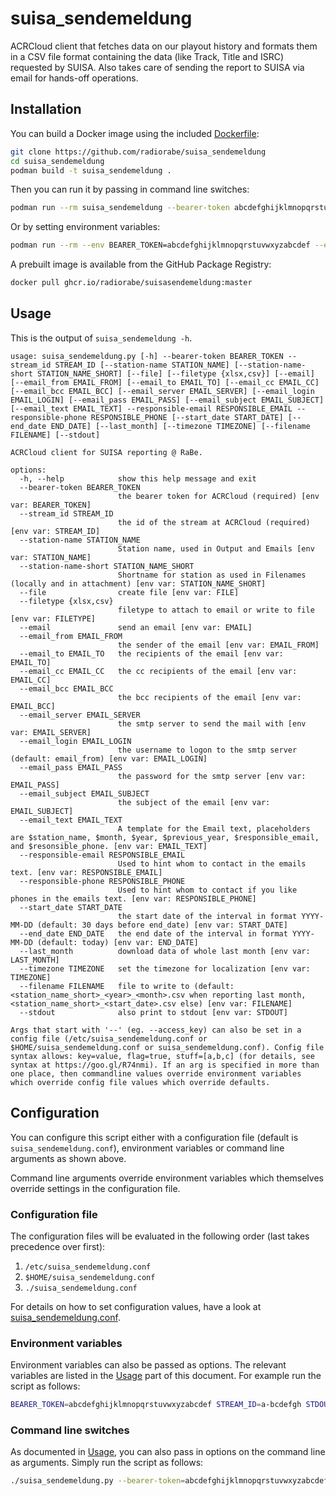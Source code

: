 # suisa_sendemeldung

ACRCloud client that fetches data on our playout history and formats them in a CSV file format containing the data (like Track, Title and ISRC) requested by SUISA. Also takes care of sending the report to SUISA via email for hands-off operations.

## Installation

You can build a Docker image using the included [Dockerfile](Dockerfile):

```bash
git clone https://github.com/radiorabe/suisa_sendemeldung
cd suisa_sendemeldung
podman build -t suisa_sendemeldung .
```

Then you can run it by passing in command line switches:

```bash
podman run --rm suisa_sendemeldung --bearer-token abcdefghijklmnopqrstuvwxyzabcdef --stream_id a-bcdefgh --stdout
```

Or by setting environment variables:

```bash
podman run --rm --env BEARER_TOKEN=abcdefghijklmnopqrstuvwxyzabcdef --env STREAM_ID=a-bcdefgh --env STDOUT=True suisa_sendemeldung
```

A prebuilt image is available from the GitHub Package Registry:

```bash
docker pull ghcr.io/radiorabe/suisasendemeldung:master
```

## Usage

This is the output of `suisa_sendemeldung -h`.
```
usage: suisa_sendemeldung.py [-h] --bearer-token BEARER_TOKEN --stream_id STREAM_ID [--station-name STATION_NAME] [--station-name-short STATION_NAME_SHORT] [--file] [--filetype {xlsx,csv}] [--email] [--email_from EMAIL_FROM] [--email_to EMAIL_TO] [--email_cc EMAIL_CC] [--email_bcc EMAIL_BCC] [--email_server EMAIL_SERVER] [--email_login EMAIL_LOGIN] [--email_pass EMAIL_PASS] [--email_subject EMAIL_SUBJECT] [--email_text EMAIL_TEXT] --responsible-email RESPONSIBLE_EMAIL --responsible-phone RESPONSIBLE_PHONE [--start_date START_DATE] [--end_date END_DATE] [--last_month] [--timezone TIMEZONE] [--filename FILENAME] [--stdout]

ACRCloud client for SUISA reporting @ RaBe.

options:
  -h, --help            show this help message and exit
  --bearer-token BEARER_TOKEN
                        the bearer token for ACRCloud (required) [env var: BEARER_TOKEN]
  --stream_id STREAM_ID
                        the id of the stream at ACRCloud (required) [env var: STREAM_ID]
  --station-name STATION_NAME
                        Station name, used in Output and Emails [env var: STATION_NAME]
  --station-name-short STATION_NAME_SHORT
                        Shortname for station as used in Filenames (locally and in attachment) [env var: STATION_NAME_SHORT]
  --file                create file [env var: FILE]
  --filetype {xlsx,csv}
                        filetype to attach to email or write to file [env var: FILETYPE]
  --email               send an email [env var: EMAIL]
  --email_from EMAIL_FROM
                        the sender of the email [env var: EMAIL_FROM]
  --email_to EMAIL_TO   the recipients of the email [env var: EMAIL_TO]
  --email_cc EMAIL_CC   the cc recipients of the email [env var: EMAIL_CC]
  --email_bcc EMAIL_BCC
                        the bcc recipients of the email [env var: EMAIL_BCC]
  --email_server EMAIL_SERVER
                        the smtp server to send the mail with [env var: EMAIL_SERVER]
  --email_login EMAIL_LOGIN
                        the username to logon to the smtp server (default: email_from) [env var: EMAIL_LOGIN]
  --email_pass EMAIL_PASS
                        the password for the smtp server [env var: EMAIL_PASS]
  --email_subject EMAIL_SUBJECT
                        the subject of the email [env var: EMAIL_SUBJECT]
  --email_text EMAIL_TEXT
                        A template for the Email text, placeholders are $station_name, $month, $year, $previous_year, $responsible_email, and $resonsible_phone. [env var: EMAIL_TEXT]
  --responsible-email RESPONSIBLE_EMAIL
                        Used to hint whom to contact in the emails text. [env var: RESPONSIBLE_EMAIL]
  --responsible-phone RESPONSIBLE_PHONE
                        Used to hint whom to contact if you like phones in the emails text. [env var: RESPONSIBLE_PHONE]
  --start_date START_DATE
                        the start date of the interval in format YYYY-MM-DD (default: 30 days before end_date) [env var: START_DATE]
  --end_date END_DATE   the end date of the interval in format YYYY-MM-DD (default: today) [env var: END_DATE]
  --last_month          download data of whole last month [env var: LAST_MONTH]
  --timezone TIMEZONE   set the timezone for localization [env var: TIMEZONE]
  --filename FILENAME   file to write to (default: <station_name_short>_<year>_<month>.csv when reporting last month, <station_name_short>_<start_date>.csv else) [env var: FILENAME]
  --stdout              also print to stdout [env var: STDOUT]

Args that start with '--' (eg. --access_key) can also be set in a config file (/etc/suisa_sendemeldung.conf or $HOME/suisa_sendemeldung.conf or suisa_sendemeldung.conf). Config file syntax allows: key=value, flag=true, stuff=[a,b,c] (for details, see syntax at https://goo.gl/R74nmi). If an arg is specified in more than one place, then commandline values override environment variables which override config file values which override defaults.
```

## Configuration

You can configure this script either with a configuration file (default is `suisa_sendemeldung.conf`), environment variables or command line arguments as shown above.

Command line arguments override environment variables which themselves override settings in the configuration file.

### Configuration file

The configuration files will be evaluated in the following order (last takes precedence over first):

  1. `/etc/suisa_sendemeldung.conf`
  2. `$HOME/suisa_sendemeldung.conf`
  3. `./suisa_sendemeldung.conf`

For details on how to set configuration values, have a look at [suisa_sendemeldung.conf](etc/suisa_sendemeldung.conf).

### Environment variables

Environment variables can also be passed as options. The relevant variables are listed in the [Usage](#Usage) part of this document. For example run the script as follows:

```bash
BEARER_TOKEN=abcdefghijklmnopqrstuvwxyzabcdef STREAM_ID=a-bcdefgh STDOUT=True ./suisa_sendemeldung.py
```

### Command line switches

As documented in [Usage](#Usage), you can also pass in options on the command line as arguments. Simply run the script as follows:

```bash
./suisa_sendemeldung.py --bearer-token=abcdefghijklmnopqrstuvwxyzabcdef --stream_id=a-bcdefgh --stdout
```
